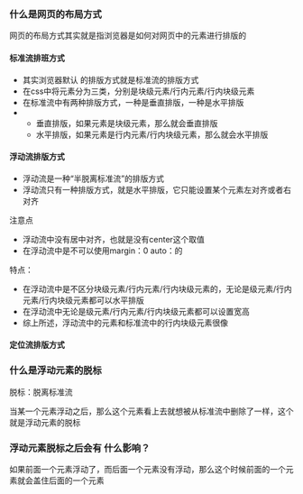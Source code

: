 ### 什么是网页的布局方式

网页的布局方式其实就是指浏览器是如何对网页中的元素进行排版的

#### 标准流排班方式

* 其实浏览器默认 的排版方式就是标准流的排版方式
* 在css中将元素分为三类，分别是块级元素/行内元素/行内块级元素
* 在标准流中有两种排版方式，一种是垂直排版，一种是水平排版
* * 垂直排版，如果元素是块级元素，那么就会垂直排版
  * 水平排版，如果元素是行内元素/行内块级元素，那么就会水平排版

#### 浮动流排版方式

* 浮动流是一种“半脱离标准流”的排版方式
* 浮动流只有一种排版方式，就是水平排版，它只能设置某个元素左对齐或者右对齐

注意点

* 浮动流中没有居中对齐，也就是没有center这个取值
* 在浮动流中是不可以使用margin：0 auto：的

特点：

* 在浮动流中是不区分块级元素/行内元素/行内块级元素的，无论是级元素/行内元素/行内块级元素都可以水平排版
* 在浮动流中无论是级元素/行内元素/行内块级元素都可以设置宽高
* 综上所述，浮动流中的元素和标准流中的行内块级元素很像

#### 定位流排版方式

### 什么是浮动元素的脱标

脱标：脱离标准流

当某一个元素浮动之后，那么这个元素看上去就想被从标准流中删除了一样，这个就是浮动元素的脱标

### 浮动元素脱标之后会有 什么影响？

如果前面一个元素浮动了，而后面一个元素没有浮动，那么这个时候前面的一个元素就会盖住后面的一个元素



